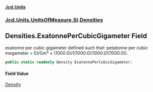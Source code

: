 #### [Jcd.Units](index.md 'index')
### [Jcd.Units.UnitsOfMeasure.SI](Jcd.Units.UnitsOfMeasure.SI.md 'Jcd.Units.UnitsOfMeasure.SI').[Densities](Densities.md 'Jcd.Units.UnitsOfMeasure.SI.Densities')

## Densities.ExatonnePerCubicGigameter Field

exatonne per cubic gigameter defined such that: petatonne per cubic megameter = Et/Gm³ ×
(1000.0)/((1000.0)*(1000.0)*(1000.0)).

```csharp
public static readonly Density ExatonnePerCubicGigameter;
```

#### Field Value
[Density](Density.md 'Jcd.Units.UnitTypes.Density')